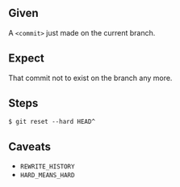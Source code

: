 ## Given

A `<commit>` just made on the current branch.

## Expect

That commit not to exist on the branch any more.

## Steps

    $ git reset --hard HEAD^

## Caveats

* `REWRITE_HISTORY`
* `HARD_MEANS_HARD`
